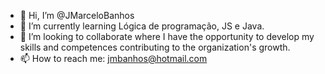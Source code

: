 - 👋 Hi, I’m @JMarceloBanhos
- 🌱 I’m currently learning Lógica de programação, JS e Java.
- 💞️ I’m looking to collaborate where I have the opportunity to develop my skills and competences contributing to the organization's growth.
- 📫 How to reach me: jmbanhos@hotmail.com

<!---
JMarceloBanhos/JMarceloBanhos is a ✨ special ✨ repository because its `README.md` (this file) appears on your GitHub profile.
You can click the Preview link to take a look at your changes.
--->
